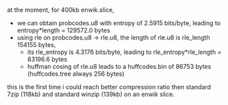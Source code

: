 at the moment, for 400kb enwik.slice,
- we can obtain probcodes.u8 with entropy of 2.5915 bits/byte, leading to entropy*length = 129572.0 bytes
- using rle on probcodes.u8 -> rle.u8, the length of rle.u8 is rle_length 154155 bytes,
  - its rle_entropy is 4.3176 bits/byte, leading to rle_entropy*rle_length = 83196.6 bytes
  - huffman cosing of rle.u8 leads to a huffcodes.bin of 86753 bytes (huffcodes.tree always 256 bytes)

this is the first time i could reach better compression ratio then standard 7zip (118kb) and standard winzip (139kb) on an enwik slice.